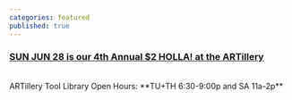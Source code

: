 ```yaml
---
categories: featured
published: true
---
```



### [SUN JUN 28 is our 4th Annual $2 HOLLA! at the ARTillery](https://www.facebook.com/events/1456436337999798/)
<br>
ARTillery Tool Library Open Hours:
**TU+TH 6:30-9:00p and
SA 11a-2p**
